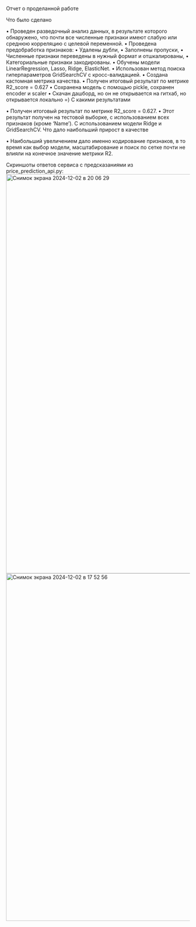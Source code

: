 Отчет о проделанной работе

Что было сделано

•	Проведен разведочный анализ данных, в результате которого обнаружено, что почти все численные признаки имеют слабую или среднюю корреляцию с целевой переменной.
•	Проведена предобработка признаков:
•	Удалены дубли,
•	Заполнены пропуски,
•	Численные признаки переведены в нужный формат и отшкалированы,
•	Категориальные признаки закодированы.
•	Обучены модели LinearRegression, Lasso, Ridge, ElasticNet.
•	Использован метод поиска гиперпараметров GridSearchCV с кросс-валидацией.
•	Создана кастомная метрика качества.
•	Получен итоговый результат по метрике R2_score = 0.627
•	Сохранена модель с помощью pickle, сохранен encoder и scaler
•	Скачан дашборд, но он не открывается на гитхаб, но открывается локально =)
С какими результатами

•	Получен итоговый результат по метрике R2_score = 0.627.
•	Этот результат получен на тестовой выборке, с использованием всех признаков (кроме ‘Name’). С использованием модели Ridge и GridSearchCV.
Что дало наибольший прирост в качестве

•	Наибольший увеличением дало именно кодирование признаков, в то время как выбор модели, масштабирование и поиск по сетке почти не влияли на конечное значение метрики R2.

Скриншоты ответов сервиса с предсказаниями из price_prediction_api.py:
<img width="1090" alt="Снимок экрана 2024-12-02 в 20 06 29" src="https://github.com/user-attachments/assets/b64f856a-43ea-4469-b0c0-11225a10153f">
<img width="949" alt="Снимок экрана 2024-12-02 в 17 52 56" src="https://github.com/user-attachments/assets/9aa8017f-2103-42bb-bfd8-83b80747ff19">
